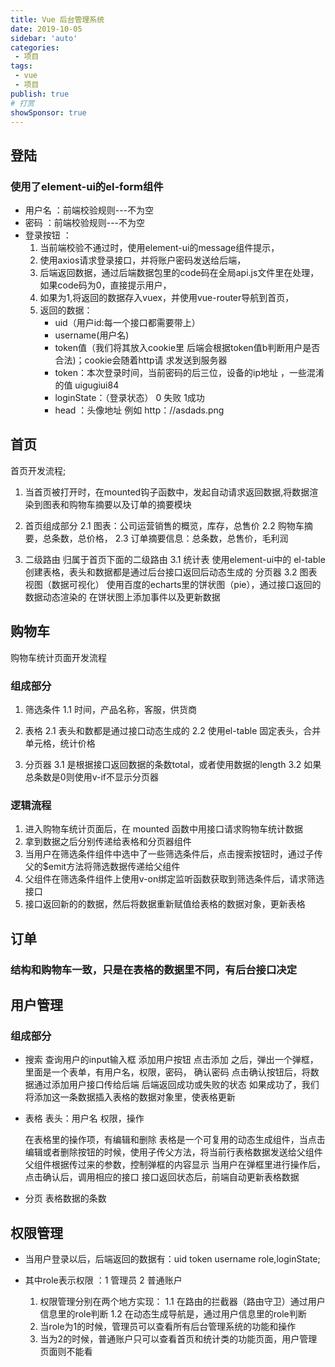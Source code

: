 ```yaml
---
title: Vue 后台管理系统
date: 2019-10-05
sidebar: 'auto'
categories:
 - 项目
tags:
 - vue
 - 项目
publish: true
# 打赏
showSponsor: true
---
```


## 登陆

### 使用了element-ui的el-form组件

- 用户名 ：前端校验规则---不为空
- 密码 ：前端校验规则---不为空
- 登录按钮 ：
    1. 当前端校验不通过时，使用element-ui的message组件提示，
    2. 使用axios请求登录接口，并将账户密码发送给后端，
    3. 后端返回数据，通过后端数据包里的code码在全局api.js文件里在处理，如果code码为0，直接提示用户，
    4. 如果为1,将返回的数据存入vuex，并使用vue-router导航到首页，
    5. 返回的数据：
        - uid（用户id:每一个接口都需要带上）
        - username(用户名)
        - token值（我们将其放入cookie里 后端会根据token值b判断用户是否合法)；cookie会随着http请  求发送到服务器
        - token：本次登录时间，当前密码的后三位，设备的ip地址 ，一些混淆的值 uigugiui84
        - loginState：（登录状态） 0 失败 1成功
        - head ：头像地址  例如 http：//asdads.png

## 首页

首页开发流程;

1. 当首页被打开时，在mounted钩子函数中，发起自动请求返回数据,将数据渲染到图表和购物车摘要以及订单的摘要模块

2. 首页组成部分
  2.1 图表：公司运营销售的概览，库存，总售价
  2.2 购物车摘要，总条数，总价格，
  2.3 订单摘要信息：总条数，总售价，毛利润
3. 二级路由
  归属于首页下面的二级路由
  3.1 统计表
     使用element-ui中的 el-table 创建表格，表头和数据都是通过后台接口返回后动态生成的
     分页器
  3.2 图表视图（数据可视化）
     使用百度的echarts里的饼状图（pie），通过接口返回的数据动态渲染的
     在饼状图上添加事件以及更新数据

## 购物车

购物车统计页面开发流程

### 组成部分

1. 筛选条件
   1.1 时间，产品名称，客服，供货商

2. 表格
   2.1 表头和数都是通过接口动态生成的
   2.2 使用el-table 固定表头，合并单元格，统计价格
3. 分页器
   3.1 是根据接口返回数据的条数total，或者使用数据的length
   3.2 如果总条数是0则使用v-if不显示分页器

### 逻辑流程

1. 进入购物车统计页面后，在 mounted 函数中用接口请求购物车统计数据
2. 拿到数据之后分别传递给表格和分页器组件
3. 当用户在筛选条件组件中选中了一些筛选条件后，点击搜索按钮时，通过子传父的$emit方法将筛选数据传递给父组件
4. 父组件在筛选条件组件上使用v-on绑定监听函数获取到筛选条件后，请求筛选接口
5. 接口返回新的的数据，然后将数据重新赋值给表格的数据对象，更新表格

## 订单

### 结构和购物车一致，只是在表格的数据里不同，有后台接口决定

## 用户管理

### 组成部分

- 搜索 查询用户的input输入框
  添加用户按钮
  点击添加 之后，弹出一个弹框，里面是一个表单，有用户名，权限，密码， 确认密码
  点击确认按钮后，将数据通过添加用户接口传给后端
  后端返回成功或失败的状态
  如果成功了，我们将添加这一条数据插入表格的数据对象里，使表格更新

- 表格
  表头：用户名 权限，操作

  在表格里的操作项，有编辑和删除
  表格是一个可复用的动态生成组件，当点击编辑或者删除按钮的时候，使用子传父方法，将当前行表格数据发送给父组件
  父组件根据传过来的参数，控制弹框的内容显示
  当用户在弹框里进行操作后，点击确认后，调用相应的接口
  接口返回状态后，前端自动更新表格数据

- 分页 表格数据的条数

## 权限管理

- 当用户登录以后，后端返回的数据有：uid token username role,loginState;

- 其中role表示权限 ：1 管理员 2 普通账户
    1. 权限管理分别在两个地方实现：
       1.1 在路由的拦截器（路由守卫）通过用户信息里的role判断
       1.2 在动态生成导航是，通过用户信息里的role判断
    2. 当role为1的时候，管理员可以查看所有后台管理系统的功能和操作
    3. 当为2的时候，普通账户只可以查看首页和统计类的功能页面，用户管理页面则不能看

